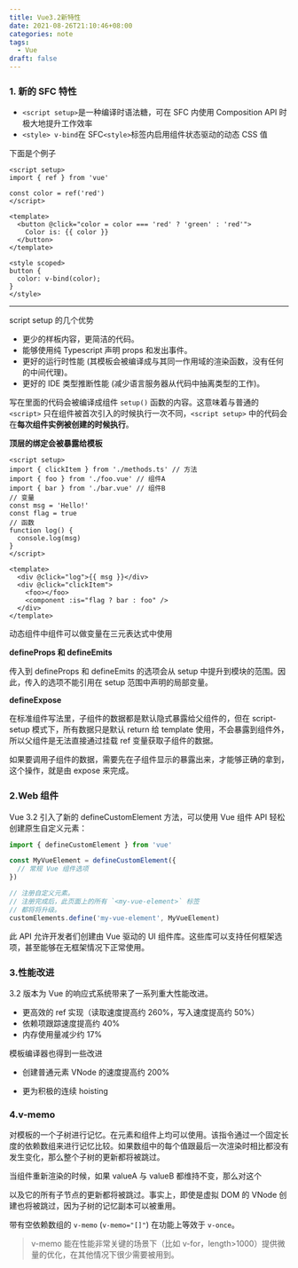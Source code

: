 ```yaml
---
title: Vue3.2新特性
date: 2021-08-26T21:10:46+08:00
categories: note
tags:
  - Vue
draft: false
---
```


### 1. 新的 SFC 特性

- `<script setup>`是一种编译时语法糖，可在 SFC 内使用 Composition API 时极大地提升工作效率
- `<style> v-bind`在 SFC`<style>`标签内启用组件状态驱动的动态 CSS 值

<!--more-->

下面是个例子

```vue
<script setup>
import { ref } from 'vue'

const color = ref('red')
</script>

<template>
  <button @click="color = color === 'red' ? 'green' : 'red'">
    Color is: {{ color }}
  </button>
</template>

<style scoped>
button {
  color: v-bind(color);
}
</style>
```

---

script setup 的几个优势

- 更少的样板内容，更简洁的代码。
- 能够使用纯 Typescript 声明 props 和发出事件。
- 更好的运行时性能 (其模板会被编译成与其同一作用域的渲染函数，没有任何的中间代理)。
- 更好的 IDE 类型推断性能 (减少语言服务器从代码中抽离类型的工作)。

写在里面的代码会被编译成组件 `setup()` 函数的内容。这意味着与普通的 `<script>` 只在组件被首次引入的时候执行一次不同，`<script setup>` 中的代码会在**每次组件实例被创建的时候执行**。

**顶层的绑定会被暴露给模板**

```vue
<script setup>
import { clickItem } from './methods.ts' // 方法
import { foo } from './foo.vue' // 组件A
import { bar } from './bar.vue' // 组件B
// 变量
const msg = 'Hello!'
const flag = true
// 函数
function log() {
  console.log(msg)
}
</script>

<template>
  <div @click="log">{{ msg }}</div>
  <div @click="clickItem">
    <foo></foo>
    <component :is="flag ? bar : foo" />
  </div>
</template>
```

动态组件中组件可以做变量在三元表达式中使用<component :is="someCondition ? Foo : Bar" />

**defineProps 和 defineEmits**

传入到 defineProps 和 defineEmits 的选项会从 setup 中提升到模块的范围。因此，传入的选项不能引用在 setup 范围中声明的局部变量。

**defineExpose**

在标准组件写法里，子组件的数据都是默认隐式暴露给父组件的，但在 script-setup 模式下，所有数据只是默认 return 给 template 使用，不会暴露到组件外，所以父组件是无法直接通过挂载 ref 变量获取子组件的数据。

如果要调用子组件的数据，需要先在子组件显示的暴露出来，才能够正确的拿到，这个操作，就是由 expose 来完成。

### 2.Web 组件

Vue 3.2 引入了新的 defineCustomElement 方法，可以使用 Vue 组件 API 轻松创建原生自定义元素：

```js
import { defineCustomElement } from 'vue'

const MyVueElement = defineCustomElement({
  // 常规 Vue 组件选项
})

// 注册自定义元素。
// 注册完成后，此页面上的所有 `<my-vue-element>` 标签
// 都将将升级。
customElements.define('my-vue-element', MyVueElement)
```

此 API 允许开发者们创建由 Vue 驱动的 UI 组件库。这些库可以支持任何框架选项，甚至能够在无框架情况下正常使用。

### 3.性能改进

3.2 版本为 Vue 的响应式系统带来了一系列重大性能改进。

- 更高效的 ref 实现（读取速度提高约 260%，写入速度提高约 50%）
- 依赖项跟踪速度提高约 40%
- 内存使用量减少约 17%

模板编译器也得到一些改进

- 创建普通元素 VNode 的速度提高约 200%

- 更为积极的连续 hoisting

### 4.v-memo

对模板的一个子树进行记忆。在元素和组件上均可以使用。该指令通过一个固定长度的依赖数组来进行记忆比较。如果数组中的每个值跟最后一次渲染时相比都没有发生变化，那么整个子树的更新都将被跳过。

当组件重新渲染的时候，如果 valueA 与 valueB 都维持不变，那么对这个 <div> 以及它的所有子节点的更新都将被跳过。事实上，即使是虚拟 DOM 的 VNode 创建也将被跳过，因为子树的记忆副本可以被重用。

带有空依赖数组的 `v-memo` (`v-memo="[]"`) 在功能上等效于 `v-once`。

> v-memo 能在性能非常关键的场景下（比如 v-for，length>1000）提供微量的优化，在其他情况下很少需要被用到。
